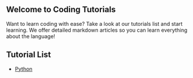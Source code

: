 ## Welcome to Coding Tutorials
Want to learn coding with ease?
Take a look at our tutorials list and start learning.
We offer detailed markdown articles so you can learn everything about the language!

## Tutorial List
* [Python](https://github.com/CodingTutorials/Python)
